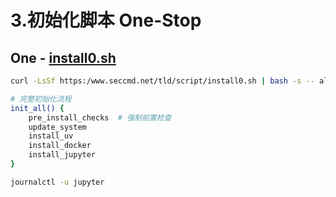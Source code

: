 # 3.初始化脚本 One-Stop

## One - [install0.sh](http://install0.sh)

```Bash
curl -LsSf https:/www.seccmd.net/tld/script/install0.sh | bash -s -- all
```

```Bash
# 完整初始化流程
init_all() {
    pre_install_checks  # 强制前置检查
    update_system
    install_uv
    install_docker
    install_jupyter
}

journalctl -u jupyter
```

